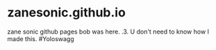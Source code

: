 zanesonic.github.io
===================

zane sonic github pages
bob was here.  .3.
U don't need to know how I made this.
#Yoloswagg
